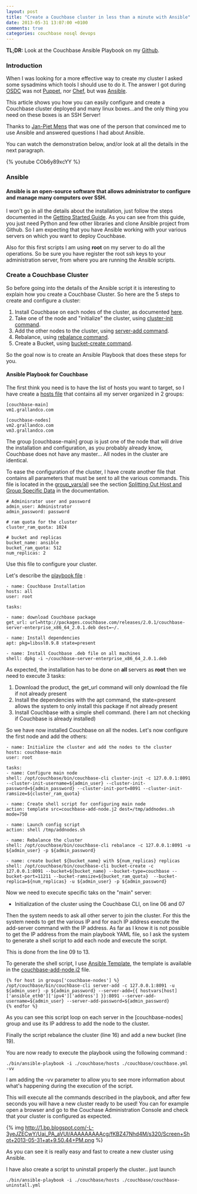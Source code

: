 ```yaml
---
layout: post
title: "Create a Couchbase cluster in less than a minute with Ansible"
date: 2013-05-31 13:07:00 +0100
comments: true
categories: couchbase nosql devops
---
```


**TL;DR:** Look at the Couchbase Ansible Playbook on my [Github](https://github.com/tgrall/couchbase-ansible-playbook).


### Introduction  

When I was looking for a more effective way to create my cluster I asked some sysadmins which tools I should use to do it. The answer I got during [OSDC](http://www.netways.de/osdc) was not [Puppet](https://puppetlabs.com/), nor [Chef](http://www.opscode.com/chef/), but was [Ansible](http://ansible.cc/).

This article shows you how you can easily configure and create a Couchbase cluster deployed and many linux boxes...and the only thing you need on these boxes is an SSH Server!

Thanks to [Jan-Piet Mens](http://jpmens.net/) that was one of the person that convinced me to use Ansible and answered questions I had about Ansible.

You can watch the demonstration below, and/or look at all the details in the next paragraph.

{% youtube COb6y89xcYY %}

### Ansible

#### Ansible is an open-source software that allows administrator to configure and manage many computers over SSH.


I won't go in all the details about the installation, just follow the steps documented in the [Getting Started Guide](http://ansible.cc/docs/gettingstarted.html). As you can see from this guide, you just need Python and few other libraries and clone Ansible project from Github. So I am expecting that you have Ansible working with your various servers on which you want to deploy Couchbase.

Also for this first scripts I am using **root** on my server to do all the operations. So be sure you have register the root ssh keys to your administration server, from where you are running the Ansible scripts.


### Create a Couchbase Cluster

So before going into the details of the Ansible script it is interesting to explain how you create a Couchbase Cluster. So here are the 5 steps to create and configure a cluster:

1.  Install Couchbase on each nodes of the cluster, as documented [here](http://www.couchbase.com/docs/couchbase-manual-2.0/couchbase-getting-started-install-ubuntu.html).
2.  Take one of the node and "initialize" the cluster,  using [cluster-init command](http://www.couchbase.com/docs/couchbase-manual-2.0/couchbase-cli-other-examples.html).
3.  Add the other nodes to the cluster, using [server-add command](http://www.couchbase.com/docs/couchbase-manual-2.0/couchbase-cli-other-examples.html).
4.  Rebalance, using [rebalance command](http://www.couchbase.com/docs/couchbase-manual-2.0/couchbase-cli-other-examples.html).
5.  Create a Bucket, using [bucket-create command](http://www.couchbase.com/docs/couchbase-manual-2.0/couchbase-cli-other-examples.html).

So the goal now is to create an Ansible Playbook that does these steps for you.




#### Ansible Playbook for Couchbase


The first think you need is to have the list of hosts you want to target, so I have create a [hosts file](https://github.com/tgrall/couchbase-ansible-playbook/blob/master/hosts) that contains all my server organized in 2 groups:

```
[couchbase-main]
vm1.grallandco.com

[couchbase-nodes]
vm2.grallandco.com
vm3.grallandco.com
```


The group [couchbase-main] group is just one of the node that will drive the installation and configuration, as you probably already know, Couchbase does not have any master... All nodes in the cluster are identical.

To ease the configuration of the cluster, I have create another file that contains all parameters that must be sent to all the various commands. This file is located in the [group_vars/all](https://github.com/tgrall/couchbase-ansible-playbook/blob/master/group_vars/all) see the section [Splitting Out Host and Group Specific Data](http://ansible.cc/docs/patterns.html#splitting-out-host-and-group-specific-data) in the documentation.

```
# Adminisrator user and password
admin_user: Administrator
admin_password: password

# ram quota for the cluster
cluster_ram_quota: 1024

# bucket and replicas
bucket_name: ansible
bucket_ram_quota: 512
num_replicas: 2
```

Use this file to configure your cluster.




Let's describe the [playbook file](https://github.com/tgrall/couchbase-ansible-playbook/blob/master/couchbase.yml) :

```
- name: Couchbase Installation
hosts: all
user: root

tasks:

- name: download Couchbase package
get_url: url=http://packages.couchbase.com/releases/2.0.1/couchbase-server-enterprise_x86_64_2.0.1.deb dest=~/.

- name: Install dependencies
apt: pkg=libssl0.9.8 state=present

- name: Install Couchbase .deb file on all machines
shell: dpkg -i ~/couchbase-server-enterprise_x86_64_2.0.1.deb
```

As expected, the installation has to be done on **all** servers as **root** then we need to execute 3 tasks:

1.  Download the product, the get_url command will only download the file if not already present
2.  Install the dependencies with the apt command, the state=present allows the system to only install this package if not already present
3.  Install Couchbase with a simple shell command. (here I am not checking if Couchbase is already installed)

So we have now installed Couchbase on all the nodes. Let's now configure the first node and add the others:

```
- name: Initialize the cluster and add the nodes to the cluster
hosts: couchbase-main
user: root

tasks:
- name: Configure main node
shell: /opt/couchbase/bin/couchbase-cli cluster-init -c 127.0.0.1:8091  --cluster-init-username=${admin_user} --cluster-init-password=${admin_password} --cluster-init-port=8091 --cluster-init-ramsize=${cluster_ram_quota}

- name: Create shell script for configuring main node
action: template src=couchbase-add-node.j2 dest=/tmp/addnodes.sh mode=750

- name: Launch config script
action: shell /tmp/addnodes.sh

- name: Rebalance the cluster
shell: /opt/couchbase/bin/couchbase-cli rebalance -c 127.0.0.1:8091 -u ${admin_user} -p ${admin_password}

- name: create bucket ${bucket_name} with ${num_replicas} replicas
shell: /opt/couchbase/bin/couchbase-cli bucket-create -c 127.0.0.1:8091 --bucket=${bucket_name} --bucket-type=couchbase --bucket-port=11211 --bucket-ramsize=${bucket_ram_quota}  --bucket-replica=${num_replicas} -u ${admin_user} -p ${admin_password}
```

Now we need to execute specific taks on the "main" server:

* Initialization of the cluster using the Couchbase CLI, on line 06 and 07

Then the system needs to ask all other server to join the cluster. For this the system needs to get the various IP and for each IP address execute the add-server command with the IP address. As far as I know it is not possible to get the IP address from the main playbook YAML file, so I ask the system to generate a shell script to add each node and execute the script.

This is done from the line 09 to 13.





To generate the shell script, I use [Ansible Template](http://ansible.cc/docs/modules.html#template), the template is available in the [couchbase-add-node.j2](https://github.com/tgrall/couchbase-ansible-playbook/blob/master/couchbase-add-node.j2) file.


```
{% for host in groups['couchbase-nodes'] %}
/opt/couchbase/bin/couchbase-cli server-add -c 127.0.0.1:8091 -u ${admin_user} -p ${admin_password} --server-add={{ hostvars[host]['ansible_eth0']['ipv4']['address'] }}:8091 --server-add-username=${admin_user} --server-add-password=${admin_password}
{% endfor %}
```

As you can see this script loop on each server in the [couchbase-nodes] group and use its IP address to add the node to the cluster.

Finally the script rebalance the cluster (line 16) and add a new bucket (line 19).

You are now ready to execute the playbook using the following command :

```
./bin/ansible-playbook -i ./couchbase/hosts ./couchbase/couchbase.yml -vv
```

I am adding the -vv parameter to allow you to see more information about what's happening during the execution of the script.

This will execute all the commands described in the playbook, and after few seconds you will have a new cluster ready to be used! You can for example open a browser and go to the Couchase Administration Console and check that your cluster is configured as expected.

 {% img http://1.bp.blogspot.com/-L-3yeJZECwY/Uaj_PA_aVUI/AAAAAAAAAcg/fKBZ47Nhd4M/s320/Screen+Shot+2013-05-31+at+9.50.44+PM.png %}

As you can see it is really easy and fast to create a new cluster using Ansible.

I have also create a script to uninstall properly the cluster.. just launch

```
./bin/ansible-playbook -i ./couchbase/hosts ./couchbase/couchbase-uninstall.yml
```
